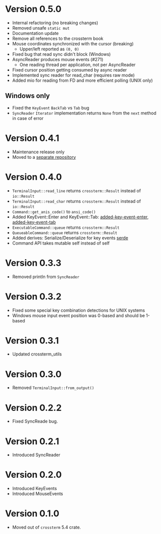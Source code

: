 # Version 0.5.0

- Internal refactoring (no breaking changes)
- Removed unsafe `static mut`
- Documentation update
- Remove all references to the crossterm book
- Mouse coordinates synchronized with the cursor (breaking)
  - Upper/left reported as `(0, 0)`
- Fixed bug that read sync didn't block (Windows)
- AsyncReader produces mouse events (#271)
  - One reading thread per application, not per AsyncReader
- Fixed cursor position getting consumed by async reader
- Implemented sync reader for read_char (requires raw mode)
- Added mio for reading from FD and more efficient polling (UNIX only)

## Windows only

- Fixed the `KeyEvent` `BackTab` vs `Tab` bug
- `SyncReader` `Iterator` implementation returns `None` from the `next` method in case of error 

# Version 0.4.1

- Maintenance release only
- Moved to a [separate repository](https://github.com/crossterm-rs/crossterm-input)

# Version 0.4.0

- `TerminalInput::read_line` returns `crossterm::Result` instead of `io::Result`
- `TerminalInput::read_char` returns `crossterm::Result` instead of `io::Result`  
- `Command::get_anis_code()` to `ansi_code()`
- Added KeyEvent::Enter and KeyEvent::Tab: [added-key-event-enter], [added-key-event-tab] 
- `ExecutableCommand::queue` returns `crossterm::Result`
- `QueueableCommand::queue` returns `crossterm::Result`
- Added derives: Serialize/Deserialize for key events [serde]
- Command API takes mutable self instead of self

[added-key-event-tab]: https://github.com/crossterm-rs/crossterm/pull/239
[added-key-event-enter]: https://github.com/crossterm-rs/crossterm/pull/236
[serde]: https://github.com/crossterm-rs/crossterm/pull/190

# Version 0.3.3

- Removed println from `SyncReader`

# Version 0.3.2

- Fixed some special key combination detections for UNIX systems
- Windows mouse input event position was 0-based and should be 1-based

# Version 0.3.1

- Updated crossterm_utils 

# Version 0.3.0

- Removed `TerminalInput::from_output()` 

# Version 0.2.2

- Fixed SyncReade bug.

# Version 0.2.1

- Introduced SyncReader

# Version 0.2.0

- Introduced KeyEvents
- Introduced MouseEvents

# Version 0.1.0

- Moved out of `crossterm` 5.4 crate.
